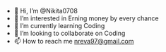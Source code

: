 - 👋 Hi, I’m @Nikita0708
- 👀 I’m interested in Erning money by every chance
- 🌱 I’m currently learning Coding 
- 💞️ I’m looking to collaborate on Coding
- 📫 How to reach me nreva97@gmail.com

<!---
Nikita0708/Nikita0708 is a ✨ special ✨ repository because its `README.md` (this file) appears on your GitHub profile.
You can click the Preview link to take a look at your changes.
--->
